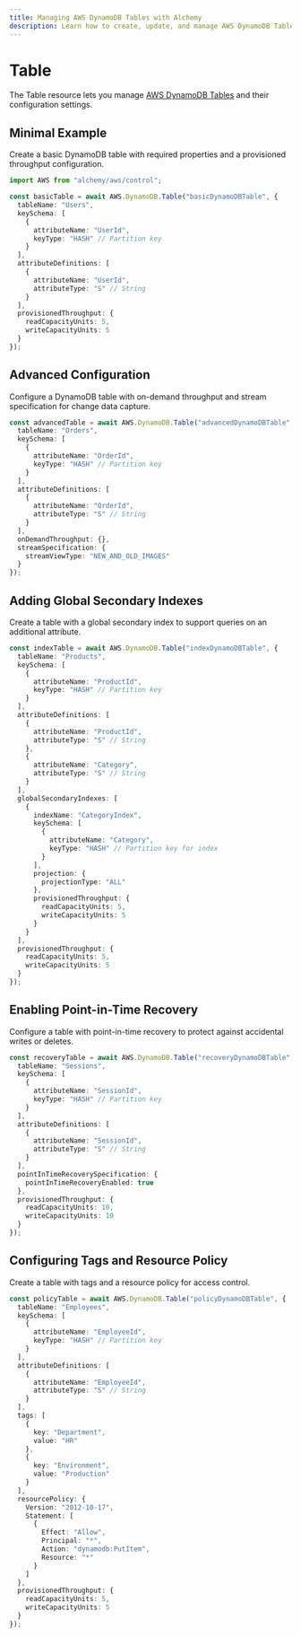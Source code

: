 ```yaml
---
title: Managing AWS DynamoDB Tables with Alchemy
description: Learn how to create, update, and manage AWS DynamoDB Tables using Alchemy Cloud Control.
---
```


# Table

The Table resource lets you manage [AWS DynamoDB Tables](https://docs.aws.amazon.com/dynamodb/latest/userguide/) and their configuration settings.

## Minimal Example

Create a basic DynamoDB table with required properties and a provisioned throughput configuration.

```ts
import AWS from "alchemy/aws/control";

const basicTable = await AWS.DynamoDB.Table("basicDynamoDBTable", {
  tableName: "Users",
  keySchema: [
    {
      attributeName: "UserId",
      keyType: "HASH" // Partition key
    }
  ],
  attributeDefinitions: [
    {
      attributeName: "UserId",
      attributeType: "S" // String
    }
  ],
  provisionedThroughput: {
    readCapacityUnits: 5,
    writeCapacityUnits: 5
  }
});
```

## Advanced Configuration

Configure a DynamoDB table with on-demand throughput and stream specification for change data capture.

```ts
const advancedTable = await AWS.DynamoDB.Table("advancedDynamoDBTable", {
  tableName: "Orders",
  keySchema: [
    {
      attributeName: "OrderId",
      keyType: "HASH" // Partition key
    }
  ],
  attributeDefinitions: [
    {
      attributeName: "OrderId",
      attributeType: "S" // String
    }
  ],
  onDemandThroughput: {},
  streamSpecification: {
    streamViewType: "NEW_AND_OLD_IMAGES"
  }
});
```

## Adding Global Secondary Indexes

Create a table with a global secondary index to support queries on an additional attribute.

```ts
const indexTable = await AWS.DynamoDB.Table("indexDynamoDBTable", {
  tableName: "Products",
  keySchema: [
    {
      attributeName: "ProductId",
      keyType: "HASH" // Partition key
    }
  ],
  attributeDefinitions: [
    {
      attributeName: "ProductId",
      attributeType: "S" // String
    },
    {
      attributeName: "Category",
      attributeType: "S" // String
    }
  ],
  globalSecondaryIndexes: [
    {
      indexName: "CategoryIndex",
      keySchema: [
        {
          attributeName: "Category",
          keyType: "HASH" // Partition key for index
        }
      ],
      projection: {
        projectionType: "ALL"
      },
      provisionedThroughput: {
        readCapacityUnits: 5,
        writeCapacityUnits: 5
      }
    }
  ],
  provisionedThroughput: {
    readCapacityUnits: 5,
    writeCapacityUnits: 5
  }
});
```

## Enabling Point-in-Time Recovery

Configure a table with point-in-time recovery to protect against accidental writes or deletes.

```ts
const recoveryTable = await AWS.DynamoDB.Table("recoveryDynamoDBTable", {
  tableName: "Sessions",
  keySchema: [
    {
      attributeName: "SessionId",
      keyType: "HASH" // Partition key
    }
  ],
  attributeDefinitions: [
    {
      attributeName: "SessionId",
      attributeType: "S" // String
    }
  ],
  pointInTimeRecoverySpecification: {
    pointInTimeRecoveryEnabled: true
  },
  provisionedThroughput: {
    readCapacityUnits: 10,
    writeCapacityUnits: 10
  }
});
```

## Configuring Tags and Resource Policy

Create a table with tags and a resource policy for access control.

```ts
const policyTable = await AWS.DynamoDB.Table("policyDynamoDBTable", {
  tableName: "Employees",
  keySchema: [
    {
      attributeName: "EmployeeId",
      keyType: "HASH" // Partition key
    }
  ],
  attributeDefinitions: [
    {
      attributeName: "EmployeeId",
      attributeType: "S" // String
    }
  ],
  tags: [
    {
      key: "Department",
      value: "HR"
    },
    {
      key: "Environment",
      value: "Production"
    }
  ],
  resourcePolicy: {
    Version: "2012-10-17",
    Statement: [
      {
        Effect: "Allow",
        Principal: "*",
        Action: "dynamodb:PutItem",
        Resource: "*"
      }
    ]
  },
  provisionedThroughput: {
    readCapacityUnits: 5,
    writeCapacityUnits: 5
  }
});
```